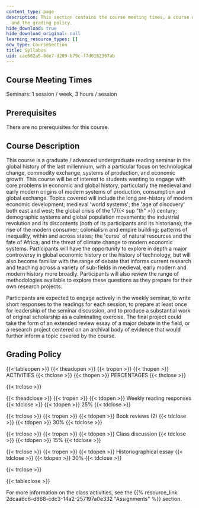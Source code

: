```yaml
---
content_type: page
description: This section contains the course meeting times, a course description,
  and the grading policy.
hide_download: true
hide_download_original: null
learning_resource_types: []
ocw_type: CourseSection
title: Syllabus
uid: cae662a5-0de7-d289-b79c-f7d6162367ab
---
```


Course Meeting Times
--------------------

Seminars: 1 session / week, 3 hours / session

Prerequisites
-------------

There are no prerequisites for this course.

Course Description
------------------

This course is a graduate / advanced undergraduate reading seminar in the global history of the last millennium, with a particular focus on technological change, commodity exchange, systems of production, and economic growth. This course will be of interest to students wanting to engage with core problems in economic and global history, particularly the medieval and early modern origins of modern systems of production, consumption and global exchange. Topics covered will include the long pre-history of modern economic development; medieval 'world systems'; the 'age of discovery' both east and west; the global crisis of the 17{{< sup "th" >}} century; demographic systems and global population movements; the industrial revolution and its discontents (both of its participants and its historians); the rise of the modern consumer; colonialism and empire building; patterns of inequality, within and across states; the 'curse' of natural resources and the fate of Africa; and the threat of climate change to modern economic systems. Participants will have the opportunity to explore in depth a major controversy in global economic history or the history of technology, but will also become familiar with the range of debate that informs current research and teaching across a variety of sub-fields in medieval, early modern and modern history more broadly. Participants will also review the range of methodologies available to explore these questions as they prepare for their own research projects.

Participants are expected to engage actively in the weekly seminar, to write short responses to the readings for each session, to prepare at least once for leadership of the seminar discussion, and to produce a substantial work of original scholarship as a culminating exercise. The final project could take the form of an extended review essay of a major debate in the field, or a research project centered on an archival body of evidence that would further inform a topic covered by the course.

Grading Policy
--------------

{{< tableopen >}}
{{< theadopen >}}
{{< tropen >}}
{{< thopen >}}
ACTIVITIES
{{< thclose >}}
{{< thopen >}}
PERCENTAGES
{{< thclose >}}

{{< trclose >}}

{{< theadclose >}}
{{< tropen >}}
{{< tdopen >}}
Weekly reading responses
{{< tdclose >}}
{{< tdopen >}}
25%
{{< tdclose >}}

{{< trclose >}}
{{< tropen >}}
{{< tdopen >}}
Book reviews (2)
{{< tdclose >}}
{{< tdopen >}}
30%
{{< tdclose >}}

{{< trclose >}}
{{< tropen >}}
{{< tdopen >}}
Class discussion
{{< tdclose >}}
{{< tdopen >}}
15%
{{< tdclose >}}

{{< trclose >}}
{{< tropen >}}
{{< tdopen >}}
Historiographical essay
{{< tdclose >}}
{{< tdopen >}}
30%
{{< tdclose >}}

{{< trclose >}}

{{< tableclose >}}

For more information on the class activities, see the {{% resource_link 2dcaa6c6-d868-cdc3-14a2-257197a0e332 "Assignments" %}} section.
